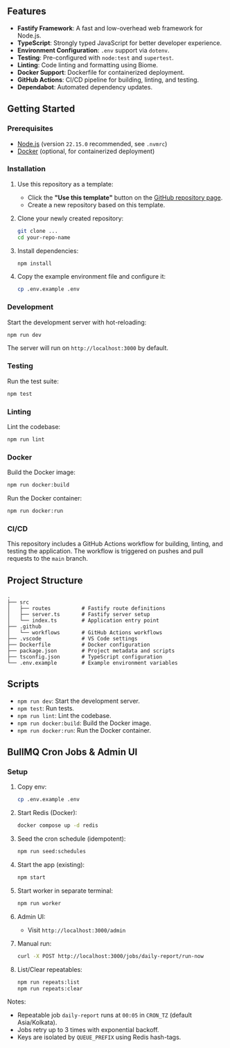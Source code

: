 
## Features

- **Fastify Framework**: A fast and low-overhead web framework for Node.js.
- **TypeScript**: Strongly typed JavaScript for better developer experience.
- **Environment Configuration**: `.env` support via `dotenv`.
- **Testing**: Pre-configured with `node:test` and `supertest`.
- **Linting**: Code linting and formatting using Biome.
- **Docker Support**: Dockerfile for containerized deployment.
- **GitHub Actions**: CI/CD pipeline for building, linting, and testing.
- **Dependabot**: Automated dependency updates.

## Getting Started

### Prerequisites

- [Node.js](https://nodejs.org/) (version `22.15.0` recommended, see `.nvmrc`)
- [Docker](https://www.docker.com/) (optional, for containerized deployment)

### Installation

1. Use this repository as a template:

   - Click the **"Use this template"** button on the [GitHub repository page](https://github.com/CodeCompanionBE/code-companion-node-ts-template).
   - Create a new repository based on this template.

2. Clone your newly created repository:

   ```bash
   git clone ...
   cd your-repo-name
   ```

3. Install dependencies:

   ```bash
   npm install
   ```

4. Copy the example environment file and configure it:

   ```bash
   cp .env.example .env
   ```

### Development

Start the development server with hot-reloading:

```bash
npm run dev
```

The server will run on `http://localhost:3000` by default.

### Testing

Run the test suite:

```bash
npm test
```

### Linting

Lint the codebase:

```bash
npm run lint
```

### Docker

Build the Docker image:

```bash
npm run docker:build
```

Run the Docker container:

```bash
npm run docker:run
```

### CI/CD

This repository includes a GitHub Actions workflow for building, linting, and testing the application. The workflow is triggered on pushes and pull requests to the `main` branch.

## Project Structure

```
.
├── src
│   ├── routes          # Fastify route definitions
│   ├── server.ts       # Fastify server setup
│   └── index.ts        # Application entry point
├── .github
│   └── workflows       # GitHub Actions workflows
├── .vscode             # VS Code settings
├── Dockerfile          # Docker configuration
├── package.json        # Project metadata and scripts
├── tsconfig.json       # TypeScript configuration
└── .env.example        # Example environment variables
```

## Scripts

- `npm run dev`: Start the development server.
- `npm test`: Run tests.
- `npm run lint`: Lint the codebase.
- `npm run docker:build`: Build the Docker image.
- `npm run docker:run`: Run the Docker container.

## BullMQ Cron Jobs & Admin UI

### Setup

1. Copy env:

   ```bash
   cp .env.example .env
   ```

2. Start Redis (Docker):

   ```bash
   docker compose up -d redis
   ```

3. Seed the cron schedule (idempotent):

   ```bash
   npm run seed:schedules
   ```

4. Start the app (existing):

   ```bash
   npm start
   ```

5. Start worker in separate terminal:

   ```bash
   npm run worker
   ```

6. Admin UI:

   - Visit `http://localhost:3000/admin`

7. Manual run:

   ```bash
   curl -X POST http://localhost:3000/jobs/daily-report/run-now
   ```

8. List/Clear repeatables:

   ```bash
   npm run repeats:list
   npm run repeats:clear
   ```

Notes:

- Repeatable job `daily-report` runs at `00:05` in `CRON_TZ` (default Asia/Kolkata).
- Jobs retry up to 3 times with exponential backoff.
- Keys are isolated by `QUEUE_PREFIX` using Redis hash-tags.

